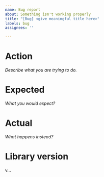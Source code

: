 ```yaml
---
name: Bug report
about: Something isn't working properly
title: "[Bug] <give meaningful title here>"
labels: bug
assignees: ''

---
```


# Action

_Describe what you are trying to do._

# Expected

_What you would expect?_

# Actual

_What happens instead?_

# Library version

v...
